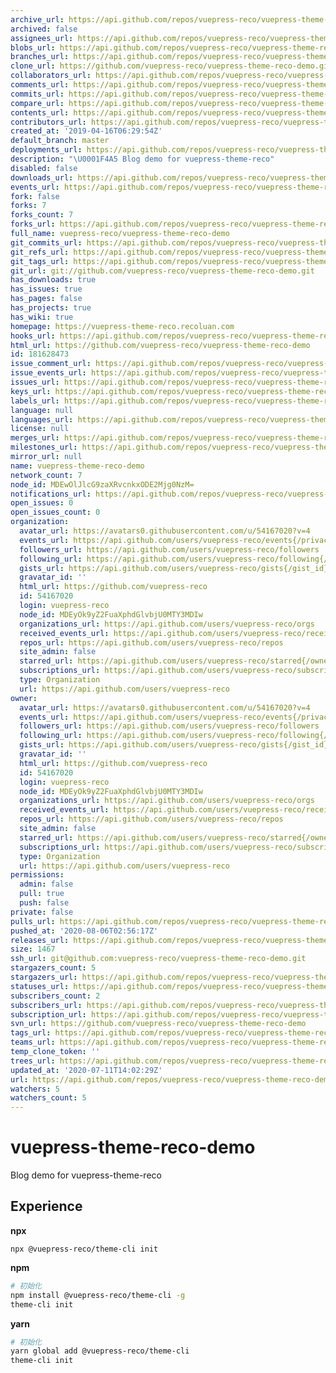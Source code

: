 ```yaml
---
archive_url: https://api.github.com/repos/vuepress-reco/vuepress-theme-reco-demo/{archive_format}{/ref}
archived: false
assignees_url: https://api.github.com/repos/vuepress-reco/vuepress-theme-reco-demo/assignees{/user}
blobs_url: https://api.github.com/repos/vuepress-reco/vuepress-theme-reco-demo/git/blobs{/sha}
branches_url: https://api.github.com/repos/vuepress-reco/vuepress-theme-reco-demo/branches{/branch}
clone_url: https://github.com/vuepress-reco/vuepress-theme-reco-demo.git
collaborators_url: https://api.github.com/repos/vuepress-reco/vuepress-theme-reco-demo/collaborators{/collaborator}
comments_url: https://api.github.com/repos/vuepress-reco/vuepress-theme-reco-demo/comments{/number}
commits_url: https://api.github.com/repos/vuepress-reco/vuepress-theme-reco-demo/commits{/sha}
compare_url: https://api.github.com/repos/vuepress-reco/vuepress-theme-reco-demo/compare/{base}...{head}
contents_url: https://api.github.com/repos/vuepress-reco/vuepress-theme-reco-demo/contents/{+path}
contributors_url: https://api.github.com/repos/vuepress-reco/vuepress-theme-reco-demo/contributors
created_at: '2019-04-16T06:29:54Z'
default_branch: master
deployments_url: https://api.github.com/repos/vuepress-reco/vuepress-theme-reco-demo/deployments
description: "\U0001F4A5 Blog demo for vuepress-theme-reco"
disabled: false
downloads_url: https://api.github.com/repos/vuepress-reco/vuepress-theme-reco-demo/downloads
events_url: https://api.github.com/repos/vuepress-reco/vuepress-theme-reco-demo/events
fork: false
forks: 7
forks_count: 7
forks_url: https://api.github.com/repos/vuepress-reco/vuepress-theme-reco-demo/forks
full_name: vuepress-reco/vuepress-theme-reco-demo
git_commits_url: https://api.github.com/repos/vuepress-reco/vuepress-theme-reco-demo/git/commits{/sha}
git_refs_url: https://api.github.com/repos/vuepress-reco/vuepress-theme-reco-demo/git/refs{/sha}
git_tags_url: https://api.github.com/repos/vuepress-reco/vuepress-theme-reco-demo/git/tags{/sha}
git_url: git://github.com/vuepress-reco/vuepress-theme-reco-demo.git
has_downloads: true
has_issues: true
has_pages: false
has_projects: true
has_wiki: true
homepage: https://vuepress-theme-reco.recoluan.com
hooks_url: https://api.github.com/repos/vuepress-reco/vuepress-theme-reco-demo/hooks
html_url: https://github.com/vuepress-reco/vuepress-theme-reco-demo
id: 181628473
issue_comment_url: https://api.github.com/repos/vuepress-reco/vuepress-theme-reco-demo/issues/comments{/number}
issue_events_url: https://api.github.com/repos/vuepress-reco/vuepress-theme-reco-demo/issues/events{/number}
issues_url: https://api.github.com/repos/vuepress-reco/vuepress-theme-reco-demo/issues{/number}
keys_url: https://api.github.com/repos/vuepress-reco/vuepress-theme-reco-demo/keys{/key_id}
labels_url: https://api.github.com/repos/vuepress-reco/vuepress-theme-reco-demo/labels{/name}
language: null
languages_url: https://api.github.com/repos/vuepress-reco/vuepress-theme-reco-demo/languages
license: null
merges_url: https://api.github.com/repos/vuepress-reco/vuepress-theme-reco-demo/merges
milestones_url: https://api.github.com/repos/vuepress-reco/vuepress-theme-reco-demo/milestones{/number}
mirror_url: null
name: vuepress-theme-reco-demo
network_count: 7
node_id: MDEwOlJlcG9zaXRvcnkxODE2Mjg0NzM=
notifications_url: https://api.github.com/repos/vuepress-reco/vuepress-theme-reco-demo/notifications{?since,all,participating}
open_issues: 0
open_issues_count: 0
organization:
  avatar_url: https://avatars0.githubusercontent.com/u/54167020?v=4
  events_url: https://api.github.com/users/vuepress-reco/events{/privacy}
  followers_url: https://api.github.com/users/vuepress-reco/followers
  following_url: https://api.github.com/users/vuepress-reco/following{/other_user}
  gists_url: https://api.github.com/users/vuepress-reco/gists{/gist_id}
  gravatar_id: ''
  html_url: https://github.com/vuepress-reco
  id: 54167020
  login: vuepress-reco
  node_id: MDEyOk9yZ2FuaXphdGlvbjU0MTY3MDIw
  organizations_url: https://api.github.com/users/vuepress-reco/orgs
  received_events_url: https://api.github.com/users/vuepress-reco/received_events
  repos_url: https://api.github.com/users/vuepress-reco/repos
  site_admin: false
  starred_url: https://api.github.com/users/vuepress-reco/starred{/owner}{/repo}
  subscriptions_url: https://api.github.com/users/vuepress-reco/subscriptions
  type: Organization
  url: https://api.github.com/users/vuepress-reco
owner:
  avatar_url: https://avatars0.githubusercontent.com/u/54167020?v=4
  events_url: https://api.github.com/users/vuepress-reco/events{/privacy}
  followers_url: https://api.github.com/users/vuepress-reco/followers
  following_url: https://api.github.com/users/vuepress-reco/following{/other_user}
  gists_url: https://api.github.com/users/vuepress-reco/gists{/gist_id}
  gravatar_id: ''
  html_url: https://github.com/vuepress-reco
  id: 54167020
  login: vuepress-reco
  node_id: MDEyOk9yZ2FuaXphdGlvbjU0MTY3MDIw
  organizations_url: https://api.github.com/users/vuepress-reco/orgs
  received_events_url: https://api.github.com/users/vuepress-reco/received_events
  repos_url: https://api.github.com/users/vuepress-reco/repos
  site_admin: false
  starred_url: https://api.github.com/users/vuepress-reco/starred{/owner}{/repo}
  subscriptions_url: https://api.github.com/users/vuepress-reco/subscriptions
  type: Organization
  url: https://api.github.com/users/vuepress-reco
permissions:
  admin: false
  pull: true
  push: false
private: false
pulls_url: https://api.github.com/repos/vuepress-reco/vuepress-theme-reco-demo/pulls{/number}
pushed_at: '2020-08-06T02:56:17Z'
releases_url: https://api.github.com/repos/vuepress-reco/vuepress-theme-reco-demo/releases{/id}
size: 1467
ssh_url: git@github.com:vuepress-reco/vuepress-theme-reco-demo.git
stargazers_count: 5
stargazers_url: https://api.github.com/repos/vuepress-reco/vuepress-theme-reco-demo/stargazers
statuses_url: https://api.github.com/repos/vuepress-reco/vuepress-theme-reco-demo/statuses/{sha}
subscribers_count: 2
subscribers_url: https://api.github.com/repos/vuepress-reco/vuepress-theme-reco-demo/subscribers
subscription_url: https://api.github.com/repos/vuepress-reco/vuepress-theme-reco-demo/subscription
svn_url: https://github.com/vuepress-reco/vuepress-theme-reco-demo
tags_url: https://api.github.com/repos/vuepress-reco/vuepress-theme-reco-demo/tags
teams_url: https://api.github.com/repos/vuepress-reco/vuepress-theme-reco-demo/teams
temp_clone_token: ''
trees_url: https://api.github.com/repos/vuepress-reco/vuepress-theme-reco-demo/git/trees{/sha}
updated_at: '2020-07-11T14:02:29Z'
url: https://api.github.com/repos/vuepress-reco/vuepress-theme-reco-demo
watchers: 5
watchers_count: 5
---
```


# vuepress-theme-reco-demo

Blog demo for vuepress-theme-reco

## Experience

**npx**

```
npx @vuepress-reco/theme-cli init
```

**npm**

```bash
# 初始化
npm install @vuepress-reco/theme-cli -g
theme-cli init
```

**yarn**

```bash
# 初始化
yarn global add @vuepress-reco/theme-cli
theme-cli init
```
